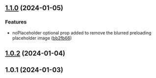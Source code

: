 

## [1.1.0](https://github.com/catarizea/react-cloudinary-image-lite/compare/1.0.2...1.1.0) (2024-01-05)


### Features

* noPlaceholder optional prop added to remove the blurred preloading placeholder image ([bb2fb66](https://github.com/catarizea/react-cloudinary-image-lite/commit/bb2fb66e6d15936c69a8d081510c3e8b3c846fb5))

## [1.0.2](https://github.com/catarizea/react-cloudinary-image-lite/compare/1.0.1...1.0.2) (2024-01-04)

## 1.0.1 (2024-01-03)

